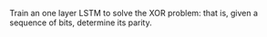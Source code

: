 Train an one layer LSTM to solve the XOR problem: that is, given a sequence of bits, determine its parity.
